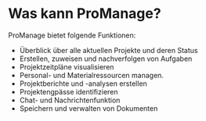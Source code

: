 # Was kann ProManage?

ProManage bietet folgende Funktionen:
- Überblick über alle aktuellen Projekte und deren Status
- Erstellen, zuweisen und nachverfolgen von Aufgaben
- Projektzeitpläne visualisieren
- Personal- und Materialressourcen managen.
- Projektberichte und -analysen erstellen
- Projektengpässe identifizieren
- Chat- und Nachrichtenfunktion
- Speichern und verwalten von Dokumenten